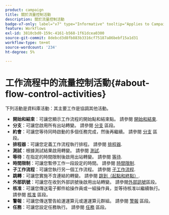 ```yaml
---
product: campaign
title: 關於流量控制活動
description: 關於流量控制活動
badge-v7-only: label="v7" type="Informative" tooltip="Applies to Campaign Classic v7 only"
feature: Workflows
exl-id: 3810cbd0-159c-4161-b568-1f61dcea0300
source-git-commit: 8debcd3d8fb883b3316cf75187a86bebf15a1d31
workflow-type: tm+mt
source-wordcount: '234'
ht-degree: 5%

---
```


# 工作流程中的流量控制活動{#about-flow-control-activities}



下列活動是資料庫活動：其主要工作是協調其他活動。

* **開始和結束**：可讓您顯示工作流程的開始點和結束點。 請參閱 [開始和結束](start-and-end.md).
* **分支**：可讓您啟用所有出站轉變。 請參閱 [分支](fork.md) 區段。
* **約會**：可讓您等待同時啟動的多個任務完成，然後再繼續。 請參閱 [分支](fork.md) 區段。
* **排程器**：可讓您定義工作流程執行排程。 請參閱 [排程器](scheduler.md).
* **測試**：根據測試結果啟用轉變。 請參閱 [測試](test.md).
* **等待**：在指定的時間限制後啟用出站轉變。 請參閱 [等待](wait.md).
* **時間限制**：可讓您暫停工作一段設定的時間。 請參閱 [時間限制](time-constraint.md).
* **子工作流程**：可讓您執行另一個工作流程。 請參閱 [子工作流程](sub-workflow.md).
* **跳轉**：可讓您實施不含連結的轉變。 請參閱 [跳到（起點和終點）](jump--start-point-and-end-point-.md).
* **外部訊號**：可讓您在收到外部訊號後啟用出站轉變。 請參閱[外部訊號](external-signal.md)區段。
* **核准**：可讓您傳送電子郵件給操作員或一組操作員，並等待核准以繼續執行。 請參閱 [核准](approval.md) 區段。
* **警報**：可讓您傳送警告給運運算元或運運算元群組。 請參閱 [警報](alert.md) 區段。
* **任務**：可讓您設定任務執行。 請參閱 [任務](task.md) 區段。
